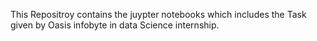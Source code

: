 This Repositroy contains the juypter notebooks which includes the Task given by Oasis infobyte in data Science internship.
